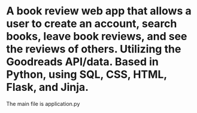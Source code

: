 # A book review web app that allows a user to create an account, search books, leave book reviews, and see the reviews of others. Utilizing the Goodreads API/data. Based in Python, using SQL, CSS, HTML, Flask, and Jinja.
The main file is application.py
